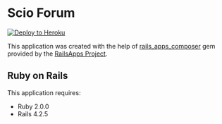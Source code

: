 Scio Forum
================

[![Deploy to Heroku](https://www.herokucdn.com/deploy/button.png)](https://heroku.com/deploy)

This application was created with the help of [rails_apps_composer](https://github.com/RailsApps/rails_apps_composer) gem
provided by the [RailsApps Project](http://railsapps.github.io/).

Ruby on Rails
-------------

This application requires:

- Ruby 2.0.0
- Rails 4.2.5
